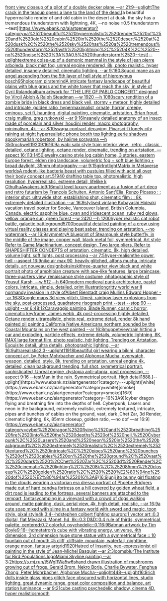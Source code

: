 [front view closeup of a pilot of a double decker plane —ar 21:9](https://www.ebank.nz/aiartgenerator?category=front%2520view%2520closeup%2520of%2520a%2520pilot%2520of%2520a%2520double%2520decker%2520plane%2520%E2%80%94ar%252021%3A9)[--uplight](https://www.ebank.nz/aiartgenerator?category=--uplight)[The crack in the teacup opens a lane to the land of the dead.](https://www.ebank.nz/aiartgenerator?category=The%2520crack%2520in%2520the%2520teacup%2520opens%2520a%2520lane%2520to%2520the%2520land%2520of%2520the%2520dead.)[a beautiful hyperrealistic render of and old cabin in the desert at dusk, the sky has a tremendous thunderstorm with lightning, 4K, --no noise ::0.5 thunderstorm --test](https://www.ebank.nz/aiartgenerator?category=a%2520beautiful%2520hyperrealistic%2520render%2520of%2520and%2520old%2520cabin%2520in%2520the%2520desert%2520at%2520dusk%2C%2520the%2520sky%2520has%2520a%2520tremendous%2520thunderstorm%2520with%2520lightning%2C%25204K%2C%2520--no%2520noise%2520%3A%3A0.5%2520thunderstorm%2520--test)[--uplight](https://www.ebank.nz/aiartgenerator?category=--uplight)[extreme colse-up of a demonic mammal in the style of jean pierre arboleda, black mist fog, unreal engine rendered, 8k, photo realistic,  hyper detailed,  insanely detailed, cinematic lighting, --ar 9:16](https://www.ebank.nz/aiartgenerator?category=extreme%2520colse-up%2520of%2520a%2520demonic%2520mammal%2520in%2520the%2520style%2520of%2520jean%2520pierre%2520arboleda%2C%2520black%2520mist%2520fog%2C%2520unreal%2520engine%2520rendered%2C%25208k%2C%2520photo%2520realistic%2C%2520%2520hyper%2520detailed%2C%2520%2520insanely%2520detailed%2C%2520cinematic%2520lighting%2C%2520--ar%25209%3A16)[0.8](https://www.ebank.nz/aiartgenerator?category=0.8)[gucci mane as an angel ascending from the 5th layer of hell style of hieronymus bosch](https://www.ebank.nz/aiartgenerator?category=gucci%2520mane%2520as%2520an%2520angel%2520ascending%2520from%2520the%25205th%2520layer%2520of%2520hell%2520style%2520of%2520hieronymus%2520bosch)[95](https://www.ebank.nz/aiartgenerator?category=95)[hologram pirate](https://www.ebank.nz/aiartgenerator?category=hologram%2520pirate)[mind](https://www.ebank.nz/aiartgenerator?category=mind)[A intricate fantasy landscape of beautiful plains with blue grass and the white tower that reach the sky, in style of Cyril Rolando](https://www.ebank.nz/aiartgenerator?category=A%2520intricate%2520fantasy%2520landscape%2520of%2520beautiful%2520plains%2520with%2520blue%2520grass%2520and%2520the%2520white%2520tower%2520that%2520reach%2520the%2520sky%2C%2520in%2520style%2520of%2520Cyril%2520Rolando)[album artwork for “THE LIFE OF PABLO CONCERT” designed by Virgil Abloh & Ralph Steadman —w 1920 —h 1080](https://www.ebank.nz/aiartgenerator?category=album%2520artwork%2520for%2520%E2%80%9CTHE%2520LIFE%2520OF%2520PABLO%2520CONCERT%E2%80%9D%2520designed%2520by%2520Virgil%2520Abloh%2520%26%2520Ralph%2520Steadman%2520%E2%80%94w%25201920%2520%E2%80%94h%25201080)[scary rendition of a zombie bride in black dress and black veil, stormy + meteor, highly detailed and intricate, golden ratio, hypermaximalist, ornate, horror, creepy, ominous, sci fi, haunting, digital painting, cinematic, artstation, Brian froud, craig mullins, greg rutkowski --ar 9:16](https://www.ebank.nz/aiartgenerator?category=scary%2520rendition%2520of%2520a%2520zombie%2520bride%2520in%2520black%2520dress%2520and%2520black%2520veil%2C%2520stormy%2520%2B%2520meteor%2C%2520highly%2520detailed%2520and%2520intricate%2C%2520golden%2520ratio%2C%2520hypermaximalist%2C%2520ornate%2C%2520horror%2C%2520creepy%2C%2520ominous%2C%2520sci%2520fi%2C%2520haunting%2C%2520digital%2520painting%2C%2520cinematic%2C%2520artstation%2C%2520Brian%2520froud%2C%2520craig%2520mullins%2C%2520greg%2520rutkowski%2520--ar%25209%3A16)[insanely detailed  anatomy  of an insect  made of  porcelain and  silver, houdini render, macro photography,  minimalism, 4k --ar 8:10](https://www.ebank.nz/aiartgenerator?category=insanely%2520detailed%2520%2520anatomy%2520%2520of%2520an%2520insect%2520%2520made%2520of%2520%2520porcelain%2520and%2520%2520silver%2C%2520houdini%2520render%2C%2520macro%2520photography%2C%2520%2520minimalism%2C%25204k%2520--ar%25208%3A10)[swag](https://www.ebank.nz/aiartgenerator?category=swag)[a contract decaying, Pixar](https://www.ebank.nz/aiartgenerator?category=a%2520contract%2520decaying%2C%2520Pixar)[sci-fi lonely city raining at night hyperrealistic phone booth top lighting eerie shadows spooky](https://www.ebank.nz/aiartgenerator?category=sci-fi%2520lonely%2520city%2520raining%2520at%2520night%2520hyperrealistic%2520phone%2520booth%2520top%2520lighting%2520eerie%2520shadows%2520spooky)[mariah robertson, by hajime sorayama —h 350](https://www.ebank.nz/aiartgenerator?category=mariah%2520robertson%2C%2520by%2520hajime%2520sorayama%2520%E2%80%94h%2520350)[rockwell](https://www.ebank.nz/aiartgenerator?category=rockwell)[1920](https://www.ebank.nz/aiartgenerator?category=1920)[9:16](https://www.ebank.nz/aiartgenerator?category=9%3A16)[16:9](https://www.ebank.nz/aiartgenerator?category=16%3A9)[a wabi sabi style train interior view , retro , classic , detailed, octane lighting, octane render, cinematic, trending on artstation, —aspect 16:11](https://www.ebank.nz/aiartgenerator?category=a%2520wabi%2520sabi%2520style%2520train%2520interior%2520view%2520%2C%2520retro%2520%2C%2520classic%2520%2C%2520detailed%2C%2520octane%2520lighting%2C%2520octane%2520render%2C%2520cinematic%2C%2520trending%2520on%2520artstation%2C%2520%E2%80%94aspect%252016%3A11)[3:1](https://www.ebank.nz/aiartgenerator?category=3%3A1)[450](https://www.ebank.nz/aiartgenerator?category=450)[jewelry,](https://www.ebank.nz/aiartgenerator?category=jewelry%2C)[casino style log cabin home, 3 stories, eastern Europe forest, elden ring landscape, volumetric fog + soft blue lighting + broad daylight, 35mm photography —ar 9:15](https://www.ebank.nz/aiartgenerator?category=casino%2520style%2520log%2520cabin%2520home%2C%25203%2520stories%2C%2520eastern%2520Europe%2520forest%2C%2520elden%2520ring%2520landscape%2C%2520volumetric%2520fog%2520%2B%2520soft%2520blue%2520lighting%2520%2B%2520broad%2520daylight%2C%252035mm%2520photography%2520%E2%80%94ar%25209%3A15)[girl](https://www.ebank.nz/aiartgenerator?category=girl)[rot](https://www.ebank.nz/aiartgenerator?category=rot)[light](https://www.ebank.nz/aiartgenerator?category=light)[Matrix in Metaverse worlds](https://www.ebank.nz/aiartgenerator?category=Matrix%2520in%2520Metaverse%2520worlds)[A rodent-like bacteria beast with pustules filled with acid all over their body concept art](https://www.ebank.nz/aiartgenerator?category=A%2520rodent-like%2520bacteria%2520beast%2520with%2520pustules%2520filled%2520with%2520acid%2520all%2520over%2520their%2520body%2520concept%2520art)[.5](https://www.ebank.nz/aiartgenerator?category=.5)[1940 drafting table top, photorealistic, high resolution, hyperrealistic, extreme detail, lifelike k CthulhuAwakens.io](https://www.ebank.nz/aiartgenerator?category=1940%2520drafting%2520table%2520top%2C%2520photorealistic%2C%2520high%2520resolution%2C%2520hyperrealistic%2C%2520extreme%2520detail%2C%2520lifelike%2520k%2520CthulhuAwakens.io)[9:16](https://www.ebank.nz/aiartgenerator?category=9%3A16)[multi level luxury apartment as a fusion of art deco and retro futurism by François Schuiten, Antonio Sant'Elia, Renzo Picasso : : interior shot, ultrawide shot, establishing shot, cinematic film : : 8k, extremely detailed illustration --ar 16:9](https://www.ebank.nz/aiartgenerator?category=multi%2520level%2520luxury%2520apartment%2520as%2520a%2520fusion%2520of%2520art%2520deco%2520and%2520retro%2520futurism%2520by%2520Fran%C3%A7ois%2520Schuiten%2C%2520Antonio%2520Sant%27Elia%2C%2520Renzo%2520Picasso%2520%3A%2520%3A%2520interior%2520shot%2C%2520ultrawide%2520shot%2C%2520establishing%2520shot%2C%2520cinematic%2520film%2520%3A%2520%3A%25208k%2C%2520extremely%2520detailed%2520illustration%2520--ar%252016%3A9)[stylised vintage Kobayashi Hideaki vacation travel poster for Sooke, Vancouver Island, British Columbia, Canada, electric sapphire blue, cyan and iridescent ocean, ruby red glows, yellow, orange sun, green forest --w 2420 --h 1200](https://www.ebank.nz/aiartgenerator?category=stylised%2520vintage%2520Kobayashi%2520Hideaki%2520vacation%2520travel%2520poster%2520for%2520Sooke%2C%2520Vancouver%2520Island%2C%2520British%2520Columbia%2C%2520Canada%2C%2520electric%2520sapphire%2520blue%2C%2520cyan%2520and%2520iridescent%2520ocean%2C%2520ruby%2520red%2520glows%2C%2520yellow%2C%2520orange%2520sun%2C%2520green%2520forest%2520--w%25202420%2520--h%25201200)[hyper realistic cat robot battle, galactic battleground](https://www.ebank.nz/aiartgenerator?category=hyper%2520realistic%2520cat%2520robot%2520battle%2C%2520galactic%2520battleground)[5700](https://www.ebank.nz/aiartgenerator?category=5700)[beautiful detailed painting of a crow using virtual reality glasses and playing beat saber. trending on artstation. --no watermark --ar 16:9](https://www.ebank.nz/aiartgenerator?category=beautiful%2520detailed%2520painting%2520of%2520a%2520crow%2520using%2520virtual%2520reality%2520glasses%2520and%2520playing%2520beat%2520saber.%2520trending%2520on%2520artstation.%2520--no%2520watermark%2520--ar%252016%3A9)[symmetry](https://www.ebank.nz/aiartgenerator?category=symmetry)[A blueprint of Steampunk style butterfly,   in the middle of the image,   copper wall, black metal foil, symmetrical,  Art style Refer to Game Machinarium.  concept design, Two large pliers, Refer to SHAPESHIFTER CONCEPTS  of artstation, cinematic,  8k, high detailed,  volume light,  soft lights,  post processing    --ar 7:5](https://www.ebank.nz/aiartgenerator?category=A%2520blueprint%2520of%2520Steampunk%2520style%2520butterfly%2C%2520%2520%2520in%2520the%2520middle%2520of%2520the%2520image%2C%2520%2520%2520copper%2520wall%2C%2520black%2520metal%2520foil%2C%2520symmetrical%2C%2520%2520Art%2520style%2520Refer%2520to%2520Game%2520Machinarium.%2520%2520concept%2520design%2C%2520Two%2520large%2520pliers%2C%2520Refer%2520to%2520SHAPESHIFTER%2520CONCEPTS%2520%2520of%2520artstation%2C%2520cinematic%2C%2520%25208k%2C%2520high%2520detailed%2C%2520%2520volume%2520light%2C%2520%2520soft%2520lights%2C%2520%2520post%2520processing%2520%2520%2520%2520--ar%25207%3A5)[hyper-realism](https://www.ebank.nz/aiartgenerator?category=hyper-realism)[the gower, hell --aspect 16:9](https://www.ebank.nz/aiartgenerator?category=the%2520gower%2C%2520hell%2520--aspect%252016%3A9)[nike air max 90, heavily glitched, alfons mucha, intricate details, art nouveau design](https://www.ebank.nz/aiartgenerator?category=nike%2520air%2520max%252090%2C%2520heavily%2520glitched%2C%2520alfons%2520mucha%2C%2520intricate%2520details%2C%2520art%2520nouveau%2520design)[beksinski](https://www.ebank.nz/aiartgenerator?category=beksinski)[three-quarter view black and white portrait photo of amphibian creature with ape-like features, large braincase, three-quarters view, renaissance style costume, photographic style of Yousuf Karsh, --w 512 --h 640](https://www.ebank.nz/aiartgenerator?category=three-quarter%2520view%2520black%2520and%2520white%2520portrait%2520photo%2520of%2520amphibian%2520creature%2520with%2520ape-like%2520features%2C%2520large%2520braincase%2C%2520three-quarters%2520view%2C%2520renaissance%2520style%2520costume%2C%2520photographic%2520style%2520of%2520Yousuf%2520Karsh%2C%2520--w%2520512%2520--h%2520640)[modern medieval punk architecture, pastel colors, intricate, simple, detailed, print illustration](https://www.ebank.nz/aiartgenerator?category=modern%2520medieval%2520punk%2520architecture%2C%2520pastel%2520colors%2C%2520intricate%2C%2520simple%2C%2520detailed%2C%2520print%2520illustration)[gritty world war II normandy invasion in style ofAlbert Bierstadt craig Mullins Edward Hopper --ar 16:8](https://www.ebank.nz/aiartgenerator?category=gritty%2520world%2520war%2520II%2520normandy%2520invasion%2520in%2520style%2520ofAlbert%2520Bierstadt%2520craig%2520Mullins%2520Edward%2520Hopper%2520--ar%252016%3A8)[Google maps 3d view glitch, Umeå, rainbow laser explosions from the sky, post-processed, quadratone risograph print --test --stop 90 --uplight --ar 6:4](https://www.ebank.nz/aiartgenerator?category=Google%2520maps%25203d%2520view%2520glitch%2C%2520Ume%C3%A5%2C%2520rainbow%2520laser%2520explosions%2520from%2520the%2520sky%2C%2520post-processed%2C%2520quadratone%2520risograph%2520print%2520--test%2520--stop%252090%2520--uplight%2520--ar%25206%3A4)[8:12](https://www.ebank.nz/aiartgenerator?category=8%3A12)[Caravaggio painting, Blade Runner, cosmic horror, cinematic keyframe, James webb, 4k post-processing highly detailed, Octane render ultrarealistic, photo real, extreme detail, render 8k hand painted oil painting California Native Americans northern bounded by the Coastal Mountains on the west painted --ar 16:8](https://www.ebank.nz/aiartgenerator?category=Caravaggio%2520painting%2C%2520Blade%2520Runner%2C%2520cosmic%2520horror%2C%2520cinematic%2520keyframe%2C%2520James%2520webb%2C%25204k%2520post-processing%2520highly%2520detailed%2C%2520Octane%2520render%2520ultrarealistic%2C%2520photo%2520real%2C%2520extreme%2520detail%2C%2520render%25208k%2520hand%2520painted%2520oil%2520painting%2520California%2520Native%2520Americans%2520northern%2520bounded%2520by%2520the%2520Coastal%2520Mountains%2520on%2520the%2520west%2520painted%2520--ar%252016%3A8)[muppet](https://www.ebank.nz/aiartgenerator?category=muppet)[view](https://www.ebank.nz/aiartgenerator?category=view)[train hitting a car and exploding, particle effects, extreme details, volumetric lightning, 8K, IMAX large format film, photo realistic, hdr lighting, Trending on Artstation, Exquisite detail, ultra details, photographic lighting, --ar 16:9](https://www.ebank.nz/aiartgenerator?category=train%2520hitting%2520a%2520car%2520and%2520exploding%2C%2520particle%2520effects%2C%2520extreme%2520details%2C%2520volumetric%2520lightning%2C%25208K%2C%2520IMAX%2520large%2520format%2520film%2C%2520photo%2520realistic%2C%2520hdr%2520lighting%2C%2520Trending%2520on%2520Artstation%2C%2520Exquisite%2520detail%2C%2520ultra%2520details%2C%2520photographic%2520lighting%2C%2520--ar%252016%3A9)[ultrarealistic](https://www.ebank.nz/aiartgenerator?category=ultrarealistic)[2:3](https://www.ebank.nz/aiartgenerator?category=2%3A3)[--uplight](https://www.ebank.nz/aiartgenerator?category=--uplight)[11918](https://www.ebank.nz/aiartgenerator?category=11918)[beautiful girl wearing a bikini ,character concept art, by Peter Mohrbacher and Alphonse Mucha, overwatch, weapon, detailed, style, 8k, trending on artstation, unreal engine 4k, detailed, clean background trending, full shot, symmetrical portrait, sophisticated, Unreal engine, dystopia,anti-utopia, post processing, --aspect 9:16 --test](https://www.ebank.nz/aiartgenerator?category=beautiful%2520girl%2520wearing%2520a%2520bikini%2520%2Ccharacter%2520concept%2520art%2C%2520by%2520Peter%2520Mohrbacher%2520and%2520Alphonse%2520Mucha%2C%2520overwatch%2C%2520weapon%2C%2520detailed%2C%2520style%2C%25208k%2C%2520trending%2520on%2520artstation%2C%2520unreal%2520engine%25204k%2C%2520detailed%2C%2520clean%2520background%2520trending%2C%2520full%2520shot%2C%2520symmetrical%2520portrait%2C%2520sophisticated%2C%2520Unreal%2520engine%2C%2520dystopia%2Canti-utopia%2C%2520post%2520processing%2C%2520--aspect%25209%3A16%2520--test)[Man in the rain. Symmetrical portrait. High detail](https://www.ebank.nz/aiartgenerator?category=Man%2520in%2520the%2520rain.%2520Symmetrical%2520portrait.%2520High%2520detail)[1888.](https://www.ebank.nz/aiartgenerator?category=1888.)[--uplight](https://www.ebank.nz/aiartgenerator?category=--uplight)[white](https://www.ebank.nz/aiartgenerator?category=white)[smoke](https://www.ebank.nz/aiartgenerator?category=smoke)[16:9](https://www.ebank.nz/aiartgenerator?category=16%3A9)[cyber dragon flying and breathing fire into the depths of hell. Cyberpunk, Lasers and neon in the background, extremely realistic, extremely textured, intricate, pipes and bunches of cables on the ground, vast, dark ,Chet Zar, 3d Render, cinematic lighting, 8k, 85mm closeup, golden ratio,  —no dof —ar 16:9](https://www.ebank.nz/aiartgenerator?category=cyber%2520dragon%2520flying%2520and%2520breathing%2520fire%2520into%2520the%2520depths%2520of%2520hell.%2520Cyberpunk%2C%2520Lasers%2520and%2520neon%2520in%2520the%2520background%2C%2520extremely%2520realistic%2C%2520extremely%2520textured%2C%2520intricate%2C%2520pipes%2520and%2520bunches%2520of%2520cables%2520on%2520the%2520ground%2C%2520vast%2C%2520dark%2520%2CChet%2520Zar%2C%25203d%2520Render%2C%2520cinematic%2520lighting%2C%25208k%2C%252085mm%2520closeup%2C%2520golden%2520ratio%2C%2520%2520%E2%80%94no%2520dof%2520%E2%80%94ar%252016%3A9)[16:9](https://www.ebank.nz/aiartgenerator?category=16%3A9)[junji ito bunny girl floating in the clouds wearing a victorian era dress](https://www.ebank.nz/aiartgenerator?category=junji%2520ito%2520bunny%2520girl%2520floating%2520in%2520the%2520clouds%2520wearing%2520a%2520victorian%2520era%2520dress)[a portrait of Phoebe Bridgers made out of hard candy](https://www.ebank.nz/aiartgenerator?category=a%2520portrait%2520of%2520Phoebe%2520Bridgers%2520made%2520out%2520of%2520hard%2520candy)[a fortress on a hill covered by golden wheat field, a dirt road is leading to the fortress, several banners are attached to the rempart, fantasy](https://www.ebank.nz/aiartgenerator?category=a%2520fortress%2520on%2520a%2520hill%2520covered%2520by%2520golden%2520wheat%2520field%2C%2520a%2520dirt%2520road%2520is%2520leading%2520to%2520the%2520fortress%2C%2520several%2520banners%2520are%2520attached%2520to%2520the%2520rempart%2C%2520fantasy)[camping in a vineyard with a crowd of dogs walking around, matte painting, dusk, aerial view, 4k, high detail, realistic, --ar 16:9](https://www.ebank.nz/aiartgenerator?category=camping%2520in%2520a%2520vineyard%2520with%2520a%2520crowd%2520of%2520dogs%2520walking%2520around%2C%2520matte%2520painting%2C%2520dusk%2C%2520aerial%2520view%2C%25204k%2C%2520high%2520detail%2C%2520realistic%2C%2520--ar%252016%3A9)[a cute soap mixed with slime in a fantasy world with sword and magic, toon style, pixal style](https://www.ebank.nz/aiartgenerator?category=a%2520cute%2520soap%2520mixed%2520with%2520slime%2520in%2520a%2520fantasy%2520world%2520with%2520sword%2520and%2520magic%2C%2520toon%2520style%2C%2520pixal%2520style)[4k,](https://www.ebank.nz/aiartgenerator?category=4k%2C)[3:4](https://www.ebank.nz/aiartgenerator?category=3%3A4)[--hd](https://www.ebank.nz/aiartgenerator?category=--hd)[stephen colbert fighting sauron::1 vector art::0.3 digital, flat Miyazaki, Monet, hd, 8k::0.3 D&D::0.4 rule of thirds, symmetrical, palette, centered:0.2 colorful, psychedelic::0.1](https://www.ebank.nz/aiartgenerator?category=stephen%2520colbert%2520fighting%2520sauron%3A%3A1%2520vector%2520art%3A%3A0.3%2520digital%2C%2520flat%2520Miyazaki%2C%2520Monet%2C%2520hd%2C%25208k%3A%3A0.3%2520D%26D%3A%3A0.4%2520rule%2520of%2520thirds%2C%2520symmetrical%2C%2520palette%2C%2520centered%3A0.2%2520colorful%2C%2520psychedelic%3A%3A0.1)[16:9](https://www.ebank.nz/aiartgenerator?category=16%3A9)[Batman artwork by Tim Doyle](https://www.ebank.nz/aiartgenerator?category=Batman%2520artwork%2520by%2520Tim%2520Doyle)[9:16](https://www.ebank.nz/aiartgenerator?category=9%3A16)[--hd](https://www.ebank.nz/aiartgenerator?category=--hd)[metatron’s cube with vibrating energy, universe, 4th dimension, 3rd dimension,](https://www.ebank.nz/aiartgenerator?category=metatron%E2%80%99s%2520cube%2520with%2520vibrating%2520energy%2C%2520universe%2C%25204th%2520dimension%2C%25203rd%2520dimension%2C)[huge stone statue with a symmetrical face :: 10 fountain out of mouth ::5 cliff, cliffside, mountain, waterfall, nighttime, orange moon, fantasy art](https://www.ebank.nz/aiartgenerator?category=huge%2520stone%2520statue%2520with%2520a%2520symmetrical%2520face%2520%3A%3A%252010%2520fountain%2520out%2520of%2520mouth%2520%3A%3A5%2520cliff%2C%2520cliffside%2C%2520mountain%2C%2520waterfall%2C%2520nighttime%2C%2520orange%2520moon%2C%2520fantasy%2520art)[grid](https://www.ebank.nz/aiartgenerator?category=grid)[1920](https://www.ebank.nz/aiartgenerator?category=1920)[Hatred of Insanity, neo-expressionist oil painting in the style of Jean-Michel Basquiat --ar 2:3](https://www.ebank.nz/aiartgenerator?category=Hatred%2520of%2520Insanity%2C%2520neo-expressionist%2520oil%2520painting%2520in%2520the%2520style%2520of%2520Jean-Michel%2520Basquiat%2520--ar%25202%3A3)[looms](https://www.ebank.nz/aiartgenerator?category=looms)[blur](https://www.ebank.nz/aiartgenerator?category=blur)[The Institute for Bird Populations logo](https://www.ebank.nz/aiartgenerator?category=The%2520Institute%2520for%2520Bird%2520Populations%2520logo)[Miami Skyline painting --ar 3:2](https://www.ebank.nz/aiartgenerator?category=Miami%2520Skyline%2520painting%2520--ar%25203%3A2)[<https://s.mj.run/t5WgRWa5w6s>](https://www.ebank.nz/aiartgenerator?category=%3Chttps%3A//s.mj.run/t5WgRWa5w6s%3E)[hand drawn illustration of mushrooms growing out of frogs, Gerald Brom, Nekro Borja, Charlie Bywater, Fenghua Zhong, Peter Mohrbacher, Alphonse Mucha](https://www.ebank.nz/aiartgenerator?category=hand%2520drawn%2520illustration%2520of%2520mushrooms%2520growing%2520out%2520of%2520frogs%2C%2520Gerald%2520Brom%2C%2520Nekro%2520Borja%2C%2520Charlie%2520Bywater%2C%2520Fenghua%2520Zhong%2C%2520Peter%2520Mohrbacher%2C%2520Alphonse%2520Mucha)[--uplight](https://www.ebank.nz/aiartgenerator?category=--uplight)[448](https://www.ebank.nz/aiartgenerator?category=448)[--uplight](https://www.ebank.nz/aiartgenerator?category=--uplight)[16:9](https://www.ebank.nz/aiartgenerator?category=16%3A9)[rich dolls inside glass pipes glitch face obscured with horizontal lines, studio lighting, great dynamic range, great color composition and balance, art station luminance  --ar 9:21](https://www.ebank.nz/aiartgenerator?category=rich%2520dolls%2520inside%2520glass%2520pipes%2520glitch%2520face%2520obscured%2520with%2520horizontal%2520lines%2C%2520studio%2520lighting%2C%2520great%2520dynamic%2520range%2C%2520great%2520color%2520composition%2520and%2520balance%2C%2520art%2520station%2520luminance%2520%2520--ar%25209%3A21)[cube casting psychedelic shadow, cinema 4D, hyper realistic](https://www.ebank.nz/aiartgenerator?category=cube%2520casting%2520psychedelic%2520shadow%2C%2520cinema%25204D%2C%2520hyper%2520realistic)[smooth](https://www.ebank.nz/aiartgenerator?category=smooth)